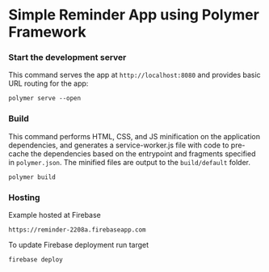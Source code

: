 # Simple Reminder App using Polymer Framework

### Start the development server

This command serves the app at `http://localhost:8080` and provides basic URL
routing for the app:

    polymer serve --open

### Build

This command performs HTML, CSS, and JS minification on the application
dependencies, and generates a service-worker.js file with code to pre-cache the
dependencies based on the entrypoint and fragments specified in `polymer.json`.
The minified files are output to the `build/default` folder.

    polymer build

### Hosting

Example hosted at Firebase

    https://reminder-2208a.firebaseapp.com

To update Firebase deployment run target

    firebase deploy
